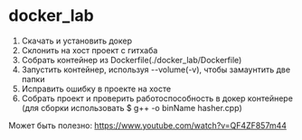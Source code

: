 # docker_lab

1) Скачать и установить докер
2) Склонить на хост проект с гитхаба
3) Собрать контейнер из Dockerfile(./docker_lab/Dockerfile)
4) Запустить контейнер, используя --volume(-v), чтобы замаунтить две папки
5) Исправить ошибку в проекте на хосте
6) Собрать проект и проверить работоспособность в докер контейнере (для сборки использовать $ g++ -o binName hasher.cpp)

Может быть полезно:
https://www.youtube.com/watch?v=QF4ZF857m44
